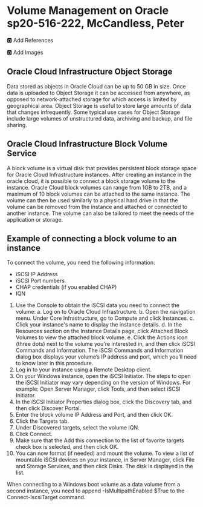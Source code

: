 # Volume Management on Oracle sp20-516-222, McCandless, Peter

:o2: Add References

:o2: Add Images

## Oracle Cloud Infrastructure Object Storage
Data stored as objects in Oracle Cloud can be up to 50 GB in size. Once data is uploaded to Object Storage it can be accessed from anywhere, as opposed to network-attached storage for which access is limited by geographical area.  Object Storage is useful to store large amounts of data that changes infrequently. Some typical use cases for Object Storage include large volumes of unstructured data, archiving and backup, and file sharing.

## Oracle Cloud Infrastructure Block Volume Service
A block volume is a virtual disk that provides persistent block storage space for Oracle Cloud Infrastructure instances.  After creating an instance in the oracle cloud, it is possible to connect a block storage volume to the instance.  Oracle Cloud block volumes can range from 1GB to 2TB, and a maximum of 10 block volumes can be attached to the same instance.  The volume can then be used similarly to a physical hard drive in that the volume can be removed from the instance and attached or connected to another instance.  The volume can also be tailored to meet the needs of the application or storage.  
 
## Example of connecting a block volume to an instance
To connect the volume, you need the following information:
* iSCSI IP Address
* iSCSI Port numbers
* CHAP  credentials (if you enabled CHAP)
* IQN 

1.	Use the Console to obtain the iSCSI data you need to connect the volume:
	a.	Log on to Oracle Cloud Infrastructure.
	b.	Open the navigation menu. Under Core Infrastructure, go to Compute and click Instances.
	c.	Click your instance's name to display the instance details.
	d.	In the Resources section on the Instance Details page, click Attached Block Volumes to view the attached block volume.
	e.	Click the Actions icon (three dots) next to the volume you're interested in, and then click iSCSI Commands and Information.
The iSCSI Commands and Information dialog box displays your volume’s IP address and port, which you’ll need to know later in this procedure.
2.	Log in to your instance using a Remote Desktop client.
3.	On your Windows instance, open the iSCSI Initiator. The steps to open the iSCSI Initiator may vary depending on the version of Windows.
For example: Open Server Manager, click Tools, and then select iSCSI Initiator.
4.	In the iSCSI Initiator Properties dialog box, click the Discovery tab, and then click Discover Portal.
5.	Enter the block volume IP Address and Port, and then click OK.
6.	Click the Targets tab.
7.	Under Discovered targets, select the volume IQN.
8.	Click Connect.
9.	Make sure that the Add this connection to the list of favorite targets check box is selected, and then click OK.
10.	You can now format (if needed) and mount the volume. To view a list of mountable iSCSI devices on your instance, in Server Manager, click File and Storage Services, and then click Disks.  The disk is displayed in the list.

When connecting to a Windows boot volume as a data volume from a second instance, you need to append -IsMultipathEnabled $True to the Connect-IscsiTarget command.

